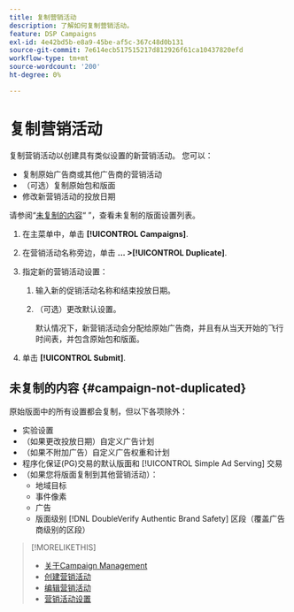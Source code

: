 ```yaml
---
title: 复制营销活动
description: 了解如何复制营销活动。
feature: DSP Campaigns
exl-id: 4e42bd5b-e8a9-45be-af5c-367c48d0b131
source-git-commit: 7e614ecb517515217d812926f61ca10437820efd
workflow-type: tm+mt
source-wordcount: '200'
ht-degree: 0%

---
```


# 复制营销活动

<!-- Some placements don't have this option. Clarify which placement types aren't eligible -- is it PG placements, or all placements using private inventory? And anything else? -->

复制营销活动以创建具有类似设置的新营销活动。 您可以：

* 复制原始广告商或其他广告商的营销活动
* （可选）复制原始包和版面
* 修改新营销活动的投放日期

请参阅“[未复制的内容](#campaign-not-duplicated)“ ”，查看未复制的版面设置列表。

1. 在主菜单中，单击 **[!UICONTROL Campaigns]**.

1. 在营销活动名称旁边，单击 **... >[!UICONTROL Duplicate]**.

1. 指定新的营销活动设置：

   1. 输入新的促销活动名称和结束投放日期。

   1. （可选）更改默认设置。

      默认情况下，新营销活动会分配给原始广告商，并且有从当天开始的飞行时间表，并包含原始包和版面。

1. 单击 **[!UICONTROL Submit]**.

## 未复制的内容 {#campaign-not-duplicated}

原始版面中的所有设置都会复制，但以下各项除外：

* 实验设置
* （如果更改投放日期）自定义广告计划
* （如果不附加广告）自定义广告权重和计划
* 程序化保证(PG)交易的默认版面和 [!UICONTROL Simple Ad Serving] 交易
* （如果您将版面复制到其他营销活动）：
   * 地域目标
   * 事件像素
   * 广告
   * 版面级别 [!DNL DoubleVerify Authentic Brand Safety] 区段（覆盖广告商级别的区段）

>[!MORELIKETHIS]
>
>* [关于Campaign Management](campaign-about.md)
>* [创建营销活动](campaign-create.md)
>* [编辑营销活动](campaign-edit.md)
>* [营销活动设置](campaign-settings.md)

